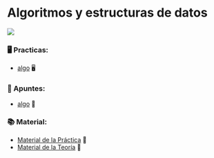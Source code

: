 # Algoritmos y estructuras de datos

![](https://64.media.tumblr.com/e820cbf7fafd9952bca326fcbc304004/c76e5bf7e155e26c-18/s400x600/484946418f466afabc7fbe245587a84a79fb4eea.jpg)

### :desktop_computer: Practicas:
* [algo](link)  :desktop_computer:	
### :closed_book:	 Apuntes:
* [algo](link) :ledger:
### :books: Material:
* [Material de la Práctica](https://github.com/LetiziaPBallestero/AyED-2022-Redicatado-/tree/main/Pr%C3%A1ctico) :open_file_folder:	
* [Material de la Teoría](https://github.com/LetiziaPBallestero/AyED-2022-Redicatado-/tree/main/Te%C3%B3rico) :open_file_folder:	

